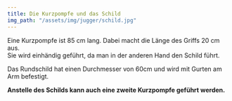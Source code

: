```yaml
---
title: Die Kurzpompfe und das Schild
img_path: "/assets/img/jugger/schild.jpg"
---
```

Eine Kurzpompfe ist 85 cm lang. Dabei macht die Länge des Griffs 20 cm aus.    
Sie wird einhändig geführt, da man in der anderen Hand den Schild führt.

Das Rundschild hat einen Durchmesser von 60cm und wird mit Gurten am Arm befestigt.

**Anstelle des Schilds kann auch eine zweite Kurzpompfe geführt werden.**
